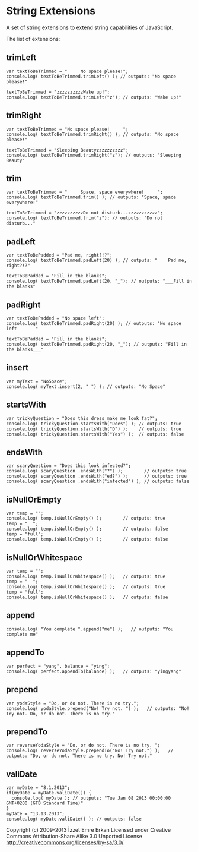 # String Extensions
A set of string extensions to extend string capabilities of JavaScript.

The list of extensions:

## trimLeft

    var textToBeTrimmed = "     No space please!";
    console.log( textToBeTrimmed.trimLeft() ); // outputs: "No space please!"

    textToBeTrimmed = "zzzzzzzzzzWake up!";
    console.log( textToBeTrimmed.trimLeft("z"); // outputs: "Wake up!"

## trimRight

    var textToBeTrimmed = "No space please!     ";
    console.log( textToBeTrimmed.trimRight() ); // outputs: "No space please!"

    textToBeTrimmed = "Sleeping Beautyzzzzzzzzzz";
    console.log( textToBeTrimmed.trimRight("z"); // outputs: "Sleeping Beauty"

## trim

    var textToBeTrimmed = "     Space, space everywhere!     ";
    console.log( textToBeTrimmed.trim() ); // outputs: "Space, space everywhere!"

    textToBeTrimmed = "zzzzzzzzzzDo not disturb...zzzzzzzzzzz";
    console.log( textToBeTrimmed.trim("z"); // outputs: "Do not disturb..."

## padLeft

    var textToBePadded = "Pad me, right?!?";
    console.log( textToBeTrimmed.padLeft(20) ); // outputs: "    Pad me, right?!?"

    textToBePadded = "Fill in the blanks";
    console.log( textToBeTrimmed.padLeft(20, "_"); // outputs: "___Fill in the blanks"

## padRight

    var textToBePadded = "No space left";
    console.log( textToBeTrimmed.padRight(20) ); // outputs: "No space left       "

    textToBePadded = "Fill in the blanks";
    console.log( textToBeTrimmed.padRight(20, "_"); // outputs: "Fill in the blanks___"

## insert

    var myText = "NoSpace";
    console.log( myText.insert(2, " ") ); // outputs: "No Space"

## startsWith

    var trickyQuestion = "Does this dress make me look fat?";
    console.log( trickyQuestion.startsWith("Does") ); // outputs: true
    console.log( trickyQuestion.startsWith("D") );    // outputs: true
    console.log( trickyQuestion.startsWith("Yes") );  // outputs: false

## endsWith

    var scaryQuestion = "Does this look infected?";
    console.log( scaryQuestion .endsWith("?") );        // outputs: true
    console.log( scaryQuestion .endsWith("ed?") );      // outputs: true
    console.log( scaryQuestion .endsWith("infected") ); // outputs: false

## isNullOrEmpty

    var temp = "";
    console.log( temp.isNullOrEmpty() );        // outputs: true
    temp = "  ";
    console.log( temp.isNullOrEmpty() );        // outputs: false
    temp = "full";
    console.log( temp.isNullOrEmpty() );        // outputs: false

## isNullOrWhitespace

    var temp = "";
    console.log( temp.isNullOrWhitespace() );   // outputs: true
    temp = "  ";
    console.log( temp.isNullOrWhitespace() );   // outputs: true
    temp = "full";
    console.log( temp.isNullOrWhitespace() );   // outputs: false

## append

    console.log( "You complete ".append("me") );   // outputs: "You complete me"

## appendTo

    var perfect = "yang", balance = "ying";
    console.log( perfect.appendTo(balance) );   // outputs: "yingyang"

## prepend

    var yodaStyle = "Do, or do not. There is no try.";
    console.log( yodaStyle.prepend("No! Try not. ") );   // outputs: "No! Try not. Do, or do not. There is no try."

## prependTo

    var reverseYodaStyle = "Do, or do not. There is no try. ";
    console.log( reverseYodaStyle.prependTo("No! Try not.") );   // outputs: "Do, or do not. There is no try. No! Try not."

## valiDate

    var myDate = "8.1.2013";
    if(myDate = myDate.valiDate()) {
      console.log( myDate ); // outputs: "Tue Jan 08 2013 00:00:00 GMT+0200 (GTB Standard Time)"
    }
    myDate = "13.13.2013";
    console.log( myDate.valiDate() ); // outputs: false

Copyright (c) 2009-2013 İzzet Emre Erkan
Licensed under Creative Commons Attribution-Share Alike 3.0 Unported License
http://creativecommons.org/licenses/by-sa/3.0/